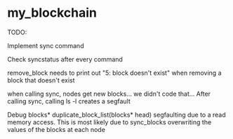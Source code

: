 # my_blockchain

TODO:

Implement sync command

Check syncstatus after every command

remove_block needs to print out "5: block doesn't exist" when removing a block that doesn't exist

when calling sync, nodes get new blocks... we didn't code that...
After calling sync, calling ls -l creates a segfault

Debug blocks* duplicate_block_list(blocks* head) segfaulting due to a read memory access.
    This is most likely due to sync_blocks overwriting the values of the blocks at each node